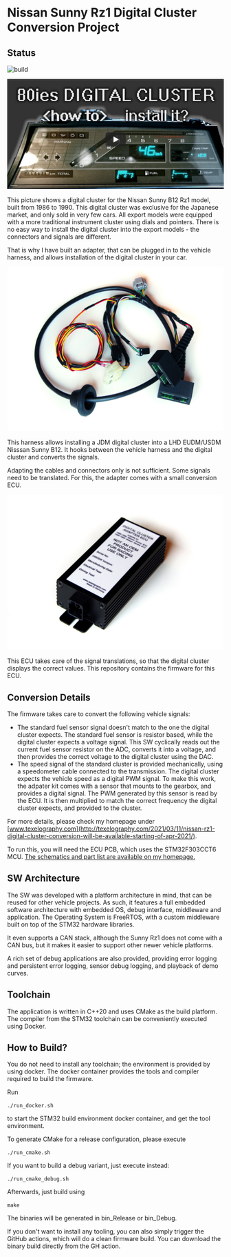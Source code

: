 # Nissan Sunny Rz1 Digital Cluster Conversion Project

## Status
![build](https://github.com/Danaozhong/Nissan-Sunny-B12-Rz1-Digital-Cluster-Conversion-ECU-Firmware/actions/workflows/build_binaries.yml/badge.svg)

![sunny-rz1-digital-cluster](./doc/digital_cluster.png)

This picture shows a digital cluster for the Nissan Sunny B12 Rz1 model, built from 1986 to 1990.
This digital cluster was exclusive for the Japanese market, and only sold in very few cars. All export models were equipped with a more traditional instrument cluster using dials and pointers.
There is no easy way to install the digital cluster into the export models - the connectors and signals are different.

That is why I have built an adapter, that can be plugged in to the vehicle harness, and allows installation of the digital cluster in your car.

![harness](./doc/harness.jpg)

This harness allows installing a JDM digital cluster into a LHD EUDM/USDM Nisssan Sunny B12. It hooks between the vehicle harness and the digital cluster and converts the signals.

Adapting the cables and connectors only is not sufficient. Some signals need to be translated. For this, the adapter comes with a small conversion ECU. 

![harness](./doc/ecu.jpg)

This ECU takes care of the signal translations, so that the digital cluster displays the correct values. This repository contains the firmware for this ECU.

## Conversion Details

The firmware takes care to convert the following vehicle signals:

* The standard fuel sensor signal doesn't match to the one the digital cluster expects. The standard fuel sensor is resistor based, while the digital cluster expects a voltage signal. This SW cyclically reads out the current fuel sensor resistor on the ADC, converts it into a voltage, and then provides the correct voltage to the digital cluster using the DAC.
* The speed signal of the standard cluster is provided mechanically, using a speedometer cable connected to the transmission. The digital cluster expects the vehicle speed as a digital PWM signal. To make this work, the adpater kit comes with a sensor that mounts to the gearbox, and provides a digital signal. The PWM generated by this sensor is read by the ECU. It is then multiplied to match the correct frequency the digital cluster expects, and provided to the cluster.

For more details, please check my homepage under [www.texelography.com](http://texelography.com/2021/03/11/nissan-rz1-digital-cluster-conversion-will-be-available-starting-of-apr-2021/).

To run this, you will need the ECU PCB, which uses the STM32F303CCT6 MCU. [The schematics and part list are available on my homepage.](http://texelography.com/2022/10/23/nissan-sunny-rz1-digital-cluster-adapter-schematics-and-cad/)

## SW Architecture

The SW was developed with a platform architecture in mind, that can be reused for other vehicle projects. As such, it features a full embedded software architecture with embedded OS, debug interface, middleware and application. The Operating System is FreeRTOS, with a custom middleware built on top of the STM32 hardware libraries.

It even supports a CAN stack, although the Sunny Rz1 does not come with a CAN bus, but it makes it easier to support other newer vehicle platforms.

A rich set of debug applications are also provided, providing error logging and persistent error logging, sensor debug logging, and playback of demo curves.

## Toolchain

The application is written in C++20 and uses CMake as the build platform. The compiler from the STM32 toolchain can be conveniently executed using Docker.

## How to Build?

You do not need to install any toolchain; the environment is provided by using docker. The docker container provides the tools and compiler required to build the firmware.

Run 
```
./run_docker.sh
```
to start the STM32 build environment docker container, and get the tool environment.

To generate CMake for a release configuration, please execute
```
./run_cmake.sh
```
If you want to build a debug variant, just execute instead:
```
./run_cmake_debug.sh
```

Afterwards, just build using
```
make
```
The binaries will be generated in bin_Release or bin_Debug.

If you don't want to install any tooling, you can also simply trigger the GitHub actions, which will do a clean firmware build. You can download the binary build directly from the GH action.